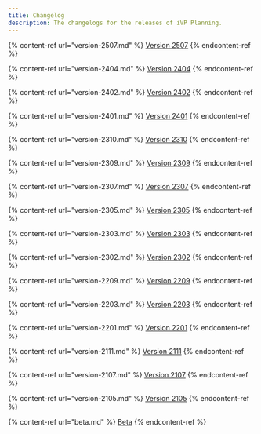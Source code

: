 ```yaml
---
title: Changelog
description: The changelogs for the releases of iVP Planning.
---
```


{% content-ref url="version-2507.md" %}
[Version 2507](./version-2507.md)
{% endcontent-ref %}

{% content-ref url="version-2404.md" %}
[Version 2404](./version-2404.md)
{% endcontent-ref %}

{% content-ref url="version-2402.md" %}
[Version 2402](./version-2402.md)
{% endcontent-ref %}

{% content-ref url="version-2401.md" %}
[Version 2401](./version-2401.md)
{% endcontent-ref %}

{% content-ref url="version-2310.md" %}
[Version 2310](./version-2310.md)
{% endcontent-ref %}

{% content-ref url="version-2309.md" %}
[Version 2309](./version-2309.md)
{% endcontent-ref %}

{% content-ref url="version-2307.md" %}
[Version 2307](./version-2307.md)
{% endcontent-ref %}

{% content-ref url="version-2305.md" %}
[Version 2305](./version-2305.md)
{% endcontent-ref %}

{% content-ref url="version-2303.md" %}
[Version 2303](./version-2303.md)
{% endcontent-ref %}

{% content-ref url="version-2302.md" %}
[Version 2302](./version-2302.md)
{% endcontent-ref %}

{% content-ref url="version-2209.md" %}
[Version 2209](./version-2209.md)
{% endcontent-ref %}

{% content-ref url="version-2203.md" %}
[Version 2203](./version-2203.md)
{% endcontent-ref %}

{% content-ref url="version-2201.md" %}
[Version 2201](./version-2201.md)
{% endcontent-ref %}

{% content-ref url="version-2111.md" %}
[Version 2111](./version-2111.md)
{% endcontent-ref %}

{% content-ref url="version-2107.md" %}
[Version 2107](./version-2107.md)
{% endcontent-ref %}

{% content-ref url="version-2105.md" %}
[Version 2105](./version-2105.md)
{% endcontent-ref %}

{% content-ref url="beta.md" %}
[Beta](./beta.md)
{% endcontent-ref %}